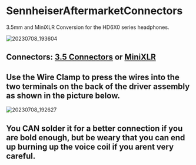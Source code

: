 # SennheiserAftermarketConnectors
3.5mm and MiniXLR Conversion for the HD6X0 series headphones.

![20230708_193604](https://github.com/CapraAudio/SennheiserAftermarketConnectors/assets/122894651/a5d1aff7-aaea-4d53-8094-aada69f51ff6)

## Connectors: [3.5 Connectors](https://www.amazon.com/gp/product/B01CVGD4UI) or [MiniXLR](https://www.amazon.com/gp/product/B014EJY0JE)

## Use the Wire Clamp to press the wires into the two terminals on the back of the driver assembly as shown in the picture below.
![20230708_192627](https://github.com/CapraAudio/SennheiserAftermarketConnectors/assets/122894651/69589733-53fc-4da4-ad0a-62d7824d8663)

## You CAN solder it for a better connection if you are bold enough, but be weary that you can end up burning up the voice coil if you arent very careful.
